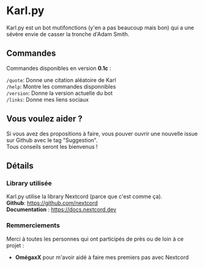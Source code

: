 ﻿# Karl.py

Karl.py est un bot mutifonctions (y'en a pas beaucoup mais bon) qui a une sévère envie de casser la tronche d'Adam Smith.

## Commandes
Commandes disponibles en version __**0.1c**__ :

`/quote`: Donne une citation aléatoire de Karl  
`/help`: Montre les commandes disponnibles  
`/version`: Donne la version actuelle du bot  
`/links`: Donne mes liens sociaux  

## Vous voulez aider ?
Si vous avez des propositions à faire, vous pouver ouvrir une nouvelle issue sur Github avec le tag "Suggestion".  
Tous conseils seront les bienvenus !  

## Détails

### Library utilisée
Karl.py utilise la library Nextcord (parce que c'est comme ça).  
__Github__: https://github.com/nextcord  
__Documentation__ : https://docs.nextcord.dev  

### Remmerciements
Merci à toutes les personnes qui ont participés de près ou de loin à ce projet :  
- __**OmégaxX**__ pour m'avoir aidé à faire mes premiers pas avec Nextcord  
